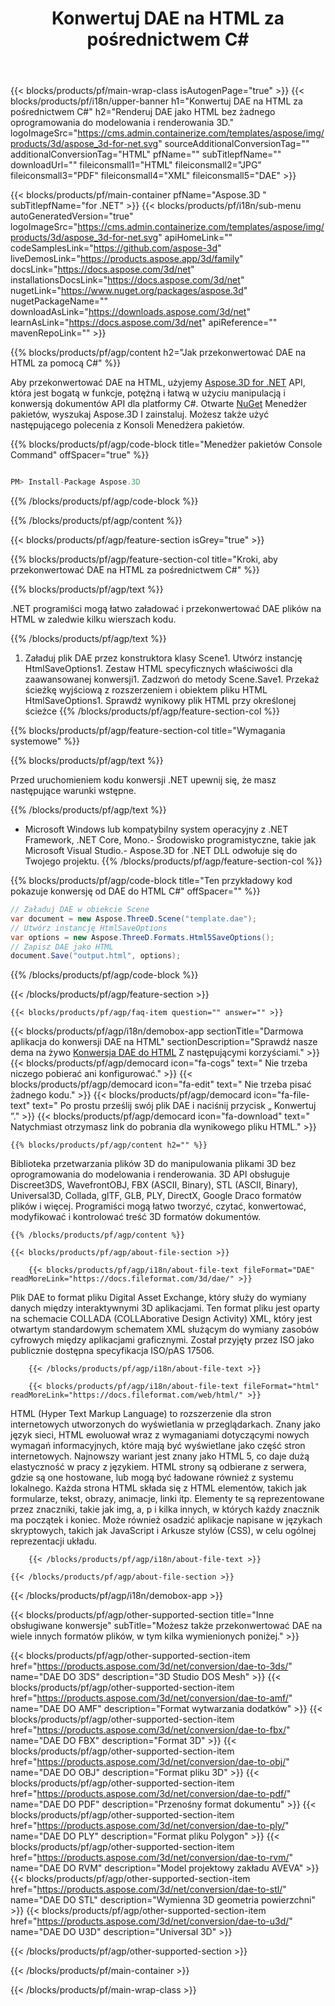 ﻿---
title: Konwertuj DAE na HTML za pośrednictwem C# 
weight: 3480
url: /pl/net/conversion/dae-to-html/ 
description: Przykładowy kod dla konwersji od DAE do HTML C#. Użyj kodu przykładowego API dla plików wsadowych DAE do konwersji HTML w ramach VB.NET, asp .NET lub dowolnej aplikacji opartej na .NET.
---
{{< blocks/products/pf/main-wrap-class isAutogenPage="true" >}}
{{< blocks/products/pf/i18n/upper-banner h1="Konwertuj DAE na HTML za pośrednictwem C#" h2="Renderuj DAE jako HTML bez żadnego oprogramowania do modelowania i renderowania 3D." logoImageSrc="https://cms.admin.containerize.com/templates/aspose/img/products/3d/aspose_3d-for-net.svg" sourceAdditionalConversionTag="" additionalConversionTag="HTML" pfName="" subTitlepfName="" downloadUrl="" fileiconsmall1="HTML" fileiconsmall2="JPG" fileiconsmall3="PDF" fileiconsmall4="XML" fileiconsmall5="DAE" >}}

{{< blocks/products/pf/main-container pfName="Aspose.3D " subTitlepfName="for .NET" >}}
{{< blocks/products/pf/i18n/sub-menu autoGeneratedVersion="true" logoImageSrc="https://cms.admin.containerize.com/templates/aspose/img/products/3d/aspose_3d-for-net.svg" apiHomeLink="" codeSamplesLink="https://github.com/aspose-3d" liveDemosLink="https://products.aspose.app/3d/family" docsLink="https://docs.aspose.com/3d/net" installationsDocsLink="https://docs.aspose.com/3d/net" nugetLink="https://www.nuget.org/packages/aspose.3d" nugetPackageName="" downloadAsLink="https://downloads.aspose.com/3d/net" learnAsLink="https://docs.aspose.com/3d/net" apiReference="" mavenRepoLink="" >}}

{{% blocks/products/pf/agp/content h2="Jak przekonwertować DAE na HTML za pomocą C#" %}}

 Aby przekonwertować DAE na HTML, użyjemy
 [Aspose.3D for .NET](https://products.aspose.com/3d/net) 
 API, która jest bogatą w funkcje, potężną i łatwą w użyciu manipulacją i konwersją dokumentów API dla platformy C#. Otwarte
 [NuGet](https://www.nuget.org/packages/aspose.3d) 
 Menedżer pakietów, wyszukaj
 Aspose.3D 
 I zainstaluj. Możesz także użyć następującego polecenia z Konsoli Menedżera pakietów.

{{% blocks/products/pf/agp/code-block title="Menedżer pakietów Console Command" offSpacer="true" %}}

```cs

PM> Install-Package Aspose.3D


```

{{% /blocks/products/pf/agp/code-block %}}

{{% /blocks/products/pf/agp/content %}}

{{< blocks/products/pf/agp/feature-section isGrey="true" >}}

{{% blocks/products/pf/agp/feature-section-col title="Kroki, aby przekonwertować DAE na HTML za pośrednictwem C#" %}}

{{% blocks/products/pf/agp/text %}}

 .NET programiści mogą łatwo załadować i przekonwertować DAE plików na HTML w zaledwie kilku wierszach kodu.

{{% /blocks/products/pf/agp/text %}}

1. Załaduj plik DAE przez konstruktora klasy Scene1. Utwórz instancję HtmlSaveOptions1. Zestaw HTML specyficznych właściwości dla zaawansowanej konwersji1. Zadzwoń do metody Scene.Save1. Przekaż ścieżkę wyjściową z rozszerzeniem i obiektem pliku HTML HtmlSaveOptions1. Sprawdź wynikowy plik HTML przy określonej ścieżce
{{% /blocks/products/pf/agp/feature-section-col %}}

{{% blocks/products/pf/agp/feature-section-col title="Wymagania systemowe" %}}

{{% blocks/products/pf/agp/text %}}

 Przed uruchomieniem kodu konwersji .NET upewnij się, że masz następujące warunki wstępne.

{{% /blocks/products/pf/agp/text %}}

- Microsoft Windows lub kompatybilny system operacyjny z .NET Framework, .NET Core, Mono.- Środowisko programistyczne, takie jak Microsoft Visual Studio.- Aspose.3D for .NET DLL odwołuje się do Twojego projektu.
{{% /blocks/products/pf/agp/feature-section-col %}}

{{% blocks/products/pf/agp/code-block title="Ten przykładowy kod pokazuje konwersję od DAE do HTML C#" offSpacer="" %}}

```cs
// Załaduj DAE w obiekcie Scene 
var document = new Aspose.ThreeD.Scene("template.dae");
// Utwórz instancję HtmlSaveOptions 
var options = new Aspose.ThreeD.Formats.Html5SaveOptions();
// Zapisz DAE jako HTML 
document.Save("output.html", options); 


```

{{% /blocks/products/pf/agp/code-block %}}

{{< /blocks/products/pf/agp/feature-section >}}

    {{< blocks/products/pf/agp/faq-item question="" answer="" >}}
 

<!-- aboutfile Starts -->

{{< blocks/products/pf/agp/i18n/demobox-app sectionTitle="Darmowa aplikacja do konwersji DAE na HTML" sectionDescription="Sprawdź nasze dema na żywo [Konwersja DAE do HTML](https://products.aspose.app/3d/conversion/dae-to-html) Z następującymi korzyściami." >}}
        {{< blocks/products/pf/agp/democard icon="fa-cogs" text=" Nie trzeba niczego pobierać ani konfigurować." >}}
        {{< blocks/products/pf/agp/democard icon="fa-edit" text=" Nie trzeba pisać żadnego kodu." >}}
        {{< blocks/products/pf/agp/democard icon="fa-file-text" text=" Po prostu prześlij swój plik DAE i naciśnij przycisk „ Konwertuj ”." >}}
        {{< blocks/products/pf/agp/democard icon="fa-download" text=" Natychmiast otrzymasz link do pobrania dla wynikowego pliku HTML." >}}

    {{% blocks/products/pf/agp/content h2="" %}}

 Biblioteka przetwarzania plików 3D do manipulowania plikami 3D bez oprogramowania do modelowania i renderowania. 3D API obsługuje Discreet3DS, WavefrontOBJ, FBX (ASCII, Binary), STL (ASCII, Binary), Universal3D, Collada, glTF, GLB, PLY, DirectX, Google Draco formatów plików i więcej. Programiści mogą łatwo tworzyć, czytać, konwertować, modyfikować i kontrolować treść 3D formatów dokumentów.



    {{% /blocks/products/pf/agp/content %}}

    {{< blocks/products/pf/agp/about-file-section >}}

        {{< blocks/products/pf/agp/i18n/about-file-text fileFormat="DAE" readMoreLink="https://docs.fileformat.com/3d/dae/" >}}
Plik DAE to format pliku Digital Asset Exchange, który służy do wymiany danych między interaktywnymi 3D aplikacjami. Ten format pliku jest oparty na schemacie COLLADA (COLLAborative Design Activity) XML, który jest otwartym standardowym schematem XML służącym do wymiany zasobów cyfrowych między aplikacjami graficznymi. Został przyjęty przez ISO jako publicznie dostępna specyfikacja ISO/pAS 17506.

        {{< /blocks/products/pf/agp/i18n/about-file-text >}}

        {{< blocks/products/pf/agp/i18n/about-file-text fileFormat="html" readMoreLink="https://docs.fileformat.com/web/html/" >}}
HTML (Hyper Text Markup Language) to rozszerzenie dla stron internetowych utworzonych do wyświetlania w przeglądarkach. Znany jako język sieci, HTML ewoluował wraz z wymaganiami dotyczącymi nowych wymagań informacyjnych, które mają być wyświetlane jako część stron internetowych. Najnowszy wariant jest znany jako HTML 5, co daje dużą elastyczność w pracy z językiem. HTML strony są odbierane z serwera, gdzie są one hostowane, lub mogą być ładowane również z systemu lokalnego. Każda strona HTML składa się z HTML elementów, takich jak formularze, tekst, obrazy, animacje, linki itp. Elementy te są reprezentowane przez znaczniki, takie jak img, a, p i kilka innych, w których każdy znacznik ma początek i koniec. Może również osadzić aplikacje napisane w językach skryptowych, takich jak JavaScript i Arkusze stylów (CSS), w celu ogólnej reprezentacji układu.

        {{< /blocks/products/pf/agp/i18n/about-file-text >}}

    {{< /blocks/products/pf/agp/about-file-section >}}

{{< /blocks/products/pf/agp/i18n/demobox-app >}}

<!-- aboutfile Ends -->

{{< blocks/products/pf/agp/other-supported-section title="Inne obsługiwane konwersje" subTitle="Możesz także przekonwertować DAE na wiele innych formatów plików, w tym kilka wymienionych poniżej." >}}

{{< blocks/products/pf/agp/other-supported-section-item href="https://products.aspose.com/3d/net/conversion/dae-to-3ds/" name="DAE DO 3DS" description="3D Studio DOS Mesh" >}}
{{< blocks/products/pf/agp/other-supported-section-item href="https://products.aspose.com/3d/net/conversion/dae-to-amf/" name="DAE DO AMF" description="Format wytwarzania dodatków" >}}
{{< blocks/products/pf/agp/other-supported-section-item href="https://products.aspose.com/3d/net/conversion/dae-to-fbx/" name="DAE DO FBX" description="Format 3D" >}}
{{< blocks/products/pf/agp/other-supported-section-item href="https://products.aspose.com/3d/net/conversion/dae-to-obj/" name="DAE DO OBJ" description="Format pliku 3D" >}}
{{< blocks/products/pf/agp/other-supported-section-item href="https://products.aspose.com/3d/net/conversion/dae-to-pdf/" name="DAE DO PDF" description="Przenośny format dokumentu" >}}
{{< blocks/products/pf/agp/other-supported-section-item href="https://products.aspose.com/3d/net/conversion/dae-to-ply/" name="DAE DO PLY" description="Format pliku Polygon" >}}
{{< blocks/products/pf/agp/other-supported-section-item href="https://products.aspose.com/3d/net/conversion/dae-to-rvm/" name="DAE DO RVM" description="Model projektowy zakładu AVEVA" >}}
{{< blocks/products/pf/agp/other-supported-section-item href="https://products.aspose.com/3d/net/conversion/dae-to-stl/" name="DAE DO STL" description="Wymienna 3D geometria powierzchni" >}}
{{< blocks/products/pf/agp/other-supported-section-item href="https://products.aspose.com/3d/net/conversion/dae-to-u3d/" name="DAE DO U3D" description="Universal 3D" >}}

{{< /blocks/products/pf/agp/other-supported-section >}}

{{< /blocks/products/pf/main-container >}}
    
{{< /blocks/products/pf/main-wrap-class >}}